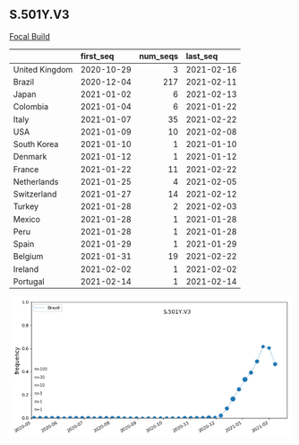 

## S.501Y.V3
[Focal Build](https://nextstrain.org/groups/neherlab/ncov/S.501Y.V3?c=gt-S_501)

|                | first_seq   |   num_seqs | last_seq   |
|:---------------|:------------|-----------:|:-----------|
| United Kingdom | 2020-10-29  |          3 | 2021-02-16 |
| Brazil         | 2020-12-04  |        217 | 2021-02-11 |
| Japan          | 2021-01-02  |          6 | 2021-02-13 |
| Colombia       | 2021-01-04  |          6 | 2021-01-22 |
| Italy          | 2021-01-07  |         35 | 2021-02-22 |
| USA            | 2021-01-09  |         10 | 2021-02-08 |
| South Korea    | 2021-01-10  |          1 | 2021-01-10 |
| Denmark        | 2021-01-12  |          1 | 2021-01-12 |
| France         | 2021-01-22  |         11 | 2021-02-22 |
| Netherlands    | 2021-01-25  |          4 | 2021-02-05 |
| Switzerland    | 2021-01-27  |         14 | 2021-02-12 |
| Turkey         | 2021-01-28  |          2 | 2021-02-03 |
| Mexico         | 2021-01-28  |          1 | 2021-01-28 |
| Peru           | 2021-01-28  |          1 | 2021-01-28 |
| Spain          | 2021-01-29  |          1 | 2021-01-29 |
| Belgium        | 2021-01-31  |         19 | 2021-02-22 |
| Ireland        | 2021-02-02  |          1 | 2021-02-02 |
| Portugal       | 2021-02-14  |          1 | 2021-02-14 |

![Overall trends S.501Y.V3](/overall_trends_figures/overall_trends_S.501Y.V3.png)